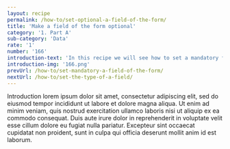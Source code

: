 ```yaml
---
layout: recipe
permalink: /how-to/set-optional-a-field-of-the-form/
title: 'Make a field of the form optional'
category: '1. Part A'
sub-category: 'Data'
rate: '1'
number: '166'
introduction-text: 'In this recipe we will see how to set a mandatory field as optional : the users will not be anymore obliged to fill the field to be able to save the form.'
introduction-img: '166.png'
prevUrl: /how-to/set-mandatory-a-field-of-the-form/
nextUrl: /how-to/set-the-type-of-a-field/
---
```


Introduction lorem ipsum dolor sit amet, consectetur adipiscing elit, sed do eiusmod tempor incididunt ut labore et dolore magna aliqua. Ut enim ad minim veniam, quis nostrud exercitation ullamco laboris nisi ut aliquip ex ea commodo consequat. Duis aute irure dolor in reprehenderit in voluptate velit esse cillum dolore eu fugiat nulla pariatur. Excepteur sint occaecat cupidatat non proident, sunt in culpa qui officia deserunt mollit anim id est laborum.

